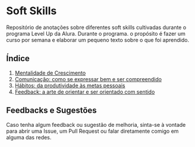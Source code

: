 # Soft Skills

Repositório de anotações sobre diferentes soft skills cultivadas durante o programa Level Up da Alura. Durante o programa. o propósito é fazer um curso por semana e elaborar um pequeno texto sobre o que foi aprendido.

## Índice

1. [Mentalidade de Crescimento](artigos/mentalidade-de-crescimento.md)
2. [Comunicação: como se expressar bem e ser compreendido](artigos/comunicacao_como_se_expressar_bem.md)
3. [Hábitos: da produtividade às metas pessoais](/artigos/habitos.md)
4. [Feedback: a arte de orientar e ser orientado com sentido](artigos/feedback.md)

## Feedbacks e Sugestões

Caso tenha algum feedback ou sugestão de melhoria, sinta-se à vontade para abrir uma Issue, um Pull Request ou falar diretamente comigo em alguma das redes. 
